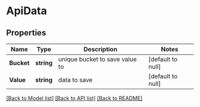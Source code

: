 # ApiData

## Properties
Name | Type | Description | Notes
------------ | ------------- | ------------- | -------------
**Bucket** | **string** | unique bucket to save value to | [default to null]
**Value** | **string** | data to save | [default to null]

[[Back to Model list]](../README.md#documentation-for-models) [[Back to API list]](../README.md#documentation-for-api-endpoints) [[Back to README]](../README.md)


